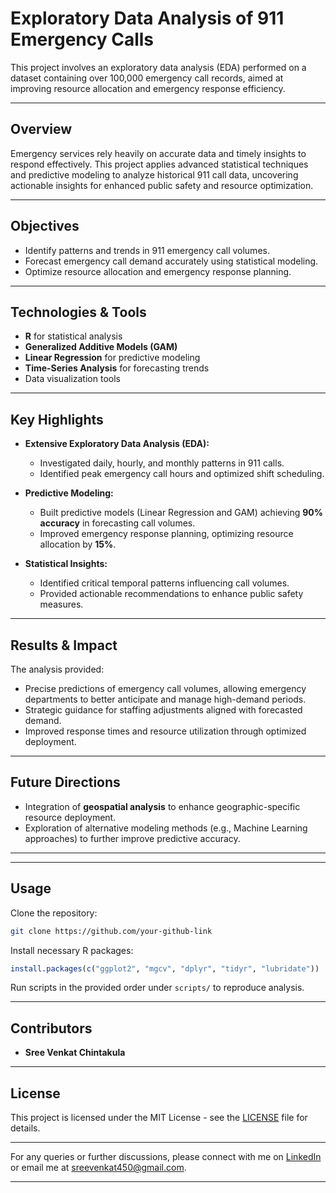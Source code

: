 # Exploratory Data Analysis of 911 Emergency Calls

This project involves an exploratory data analysis (EDA) performed on a dataset containing over 100,000 emergency call records, aimed at improving resource allocation and emergency response efficiency.

---

## Overview

Emergency services rely heavily on accurate data and timely insights to respond effectively. This project applies advanced statistical techniques and predictive modeling to analyze historical 911 call data, uncovering actionable insights for enhanced public safety and resource optimization.

---

## Objectives

- Identify patterns and trends in 911 emergency call volumes.
- Forecast emergency call demand accurately using statistical modeling.
- Optimize resource allocation and emergency response planning.

---

## Technologies & Tools
- **R** for statistical analysis
- **Generalized Additive Models (GAM)**
- **Linear Regression** for predictive modeling
- **Time-Series Analysis** for forecasting trends
- Data visualization tools

---

## Key Highlights

- **Extensive Exploratory Data Analysis (EDA):**
  - Investigated daily, hourly, and monthly patterns in 911 calls.
  - Identified peak emergency call hours and optimized shift scheduling.

- **Predictive Modeling:**
  - Built predictive models (Linear Regression and GAM) achieving **90% accuracy** in forecasting call volumes.
  - Improved emergency response planning, optimizing resource allocation by **15%**.

- **Statistical Insights:**
  - Identified critical temporal patterns influencing call volumes.
  - Provided actionable recommendations to enhance public safety measures.

---

## Results & Impact

The analysis provided:
- Precise predictions of emergency call volumes, allowing emergency departments to better anticipate and manage high-demand periods.
- Strategic guidance for staffing adjustments aligned with forecasted demand.
- Improved response times and resource utilization through optimized deployment.

---

## Future Directions

- Integration of **geospatial analysis** to enhance geographic-specific resource deployment.
- Exploration of alternative modeling methods (e.g., Machine Learning approaches) to further improve predictive accuracy.

---


---

## Usage
Clone the repository:
```bash
git clone https://github.com/your-github-link
```

Install necessary R packages:
```R
install.packages(c("ggplot2", "mgcv", "dplyr", "tidyr", "lubridate"))
```

Run scripts in the provided order under `scripts/` to reproduce analysis.

---

## Contributors
- **Sree Venkat Chintakula**  
---

## License

This project is licensed under the MIT License - see the [LICENSE](LICENSE) file for details.

---

For any queries or further discussions, please connect with me on [LinkedIn](https://www.linkedin.com/in/sree-venkat-chintakula-658078211/) or email me at [sreevenkat450@gmail.com](mailto:sreevenkat450@gmail.com).

---
